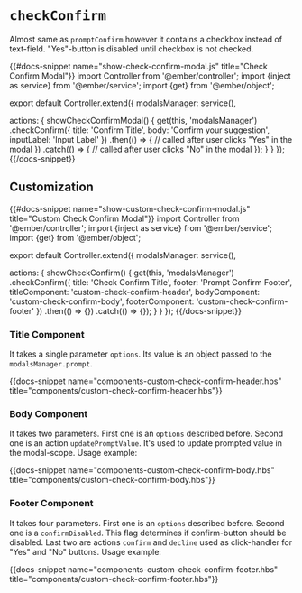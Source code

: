 # `checkConfirm`

Almost same as `promptConfirm` however it contains a checkbox instead of text-field. "Yes"-button is disabled until checkbox is not checked.

{{#docs-snippet name="show-check-confirm-modal.js" title="Check Confirm Modal"}}
import Controller from '@ember/controller';
import {inject as service} from '@ember/service';
import {get} from '@ember/object';

export default Controller.extend({
  modalsManager: service(),

  actions: {
    showCheckConfirmModal() {
      get(this, 'modalsManager')
        .checkConfirm({
          title: 'Confirm Title',
          body: 'Confirm your suggestion',
          inputLabel: 'Input Label'
        })
        .then(() => {
          // called after user clicks "Yes" in the modal
        })
        .catch(() => {
          // called after user clicks "No" in the modal
        });
    }
  }
});
{{/docs-snippet}}

## Customization

{{#docs-snippet name="show-custom-check-confirm-modal.js" title="Custom Check Confirm Modal"}}
import Controller from '@ember/controller';
import {inject as service} from '@ember/service';
import {get} from '@ember/object';

export default Controller.extend({
  modalsManager: service(),

  actions: {
    showCheckConfirm() {
      get(this, 'modalsManager')
        .checkConfirm({
          title: 'Check Confirm Title',
          footer: 'Prompt Confirm Footer',
          titleComponent: 'custom-check-confirm-header',
          bodyComponent: 'custom-check-confirm-body',
          footerComponent: 'custom-check-confirm-footer'
        })
        .then(() => {})
        .catch(() => {});
    }
  }
});
{{/docs-snippet}}

### Title Component

It takes a single parameter `options`. Its value is an object passed to the `modalsManager.prompt`.

{{docs-snippet name="components-custom-check-confirm-header.hbs" title="components/custom-check-confirm-header.hbs"}}

### Body Component

It takes two parameters. First one is an `options` described before. Second one is an action `updatePromptValue`. It's used to update prompted value in the modal-scope. Usage example:

{{docs-snippet name="components-custom-check-confirm-body.hbs" title="components/custom-check-confirm-body.hbs"}}

### Footer Component

It takes four parameters. First one is an `options` described before. Second one is a `confirmDisabled`. This flag determines if confirm-button should be disabled. Last two are actions `confirm` and `decline` used as click-handler for "Yes" and "No" buttons. Usage example:

{{docs-snippet name="components-custom-check-confirm-footer.hbs" title="components/custom-check-confirm-footer.hbs"}}